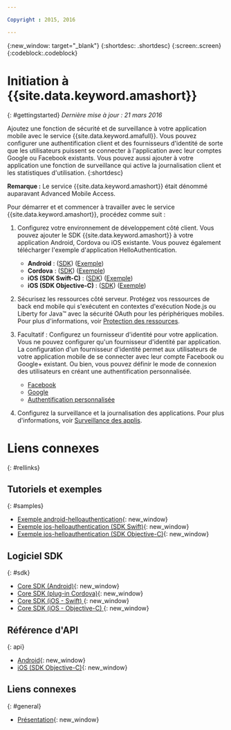```yaml
---

Copyright : 2015, 2016

---
```


{:new_window: target="_blank"}
{:shortdesc: .shortdesc}
{:screen:.screen}
{:codeblock:.codeblock}

# Initiation à {{site.data.keyword.amashort}}
{: #gettingstarted}
*Dernière mise à jour : 21 mars 2016*

Ajoutez une fonction de sécurité et de surveillance à votre application mobile avec le service
{{site.data.keyword.amafull}}. Vous pouvez configurer une authentification client et des fournisseurs d'identité de sorte que les utilisateurs
puissent se connecter à l'application avec leur comptes Google ou Facebook existants. Vous pouvez aussi ajouter à votre application une fonction de
surveillance qui active la journalisation client et les statistiques d'utilisation.
{:shortdesc}

**Remarque :** Le service {{site.data.keyword.amashort}} était dénommé auparavant Advanced Mobile
Access.


Pour démarrer et et commencer à travailler avec le service {{site.data.keyword.amashort}}, procédez comme suit :

1. Configurez votre environnement de développement côté client.
Vous pouvez ajouter le SDK {{site.data.keyword.amashort}} à votre application Android, Cordova ou iOS existante. Vous pouvez également télécharger l'exemple
d'application HelloAuthentication.
   * **Android** : ([SDK](getting-started-android.html))
([Exemple](https://github.com/ibm-bluemix-mobile-services/bms-samples-android-helloauthentication))
   * **Cordova** : ([SDK](getting-started-cordova.html))
([Exemple](https://github.com/ibm-bluemix-mobile-services/bms-samples-cordova-helloauthentication))
   * **iOS (SDK Swift-C)** : ([SDK](getting-started-ios-swift-sdk.html))
([Exemple](https://github.com/ibm-bluemix-mobile-services/bms-samples-swift-helloauthentication))
   * **iOS (SDK Objective-C)** : ([SDK](getting-started-ios.html))
([Exemple](https://github.com/ibm-bluemix-mobile-services/bms-samples-ios-helloauthentication))

1. Sécurisez les ressources côté serveur. Protégez vos ressources de back end mobile qui s'exécutent en contextes d'exécution
Node.js ou Liberty for Java&trade; avec la sécurité OAuth pour les périphériques mobiles. Pour plus d'informations, voir [Protection des ressources](protecting-resources.html).

1. Facultatif : Configurez un fournisseur d'identité pour votre application. Vous ne pouvez configurer qu'un fournisseur d'identité par
application. La configuration d'un fournisseur d'identité permet aux utilisateurs de votre application mobile de se connecter avec leur compte Facebook
ou Google+ existant. Ou bien, vous pouvez définir le mode de connexion des utilisateurs en créant une authentification personnalisée.
   * [Facebook](facebook-auth-overview.html)
   * [Google](google-auth-overview.html)
   * [Authentification personnalisée](custom-auth.html)

1. Configurez la surveillance et la journalisation des applications.  Pour plus d'informations, voir [Surveillance des applis](app-monitoring.html).

# Liens connexes
{: #rellinks}

## Tutoriels et exemples
{: #samples}
* [Exemple android-helloauthentication](https://github.com/ibm-bluemix-mobile-services/bms-samples-android-helloauthentication){: new_window}
* [Exemple ios-helloauthentication (SDK Swift)](https://github.com/ibm-bluemix-mobile-services/bms-samples-swift-helloauthentication){: new_window}
* [Exemple ios-helloauthentication (SDK Objective-C)](https://github.com/ibm-bluemix-mobile-services/bms-samples-ios-helloauthentication){: new_window}

## Logiciel SDK
{: #sdk}
* [Core SDK (Android)](https://github.com/ibm-bluemix-mobile-services/bms-clientsdk-android-core){: new_window}
* [Core SDK (plug-in Cordova)](https://github.com/ibm-bluemix-mobile-services/bms-clientsdk-cordova-plugin-core){: new_window}
* [Core SDK (iOS - Swift) ](https://github.com/ibm-bluemix-mobile-services/bms-clientsdk-swift-core){: new_window}
* [Core SDK (iOS - Objective-C) ](https://hub.jazz.net/git/bluemixmobilesdk/imf-ios-sdk/archive?revstr=master){: new_window}

## Référence d'API
{: api}
* [Android](https://console.{DomainName}/docs/api/content/api/mobilefirst/android/core-api-doc/overview-summary.html){: new_window}
* [iOS (SDK Objective-C)](https://console.{DomainName}/docs/api/content/api/mobilefirst/ios/IMFCore_api-doc/html/index.html){: new_window}


## Liens connexes
{: #general}
* [Présentation](overview.html){: new_window}
